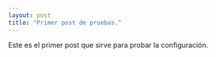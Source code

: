 ```yaml
---
layout: post
title: "Primer post de pruebas."
---
```


Este es el primer post que sirve para probar la configuración.
